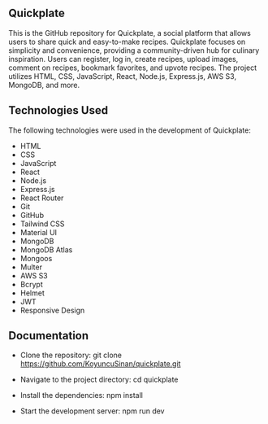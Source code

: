 ## Quickplate
This is the GitHub repository for Quickplate, a social platform that allows users to share quick and easy-to-make recipes. Quickplate focuses on simplicity and convenience, providing a community-driven hub for culinary inspiration. Users can register, log in, create recipes, upload images, comment on recipes, bookmark favorites, and upvote recipes. The project utilizes HTML, CSS, JavaScript, React, Node.js, Express.js, AWS S3, MongoDB, and more.

## Technologies Used

The following technologies were used in the development of Quickplate:

* HTML
* CSS
* JavaScript
* React
* Node.js
* Express.js
* React Router
* Git
* GitHub
* Tailwind CSS 
* Material UI 
* MongoDB 
* MongoDB Atlas
* Mongoos
* Multer
* AWS S3
* Bcrypt
* Helmet
* JWT
* Responsive Design

## Documentation

- Clone the repository:
 git clone https://github.com/KoyuncuSinan/quickplate.git

- Navigate to the project directory:
cd quickplate

- Install the dependencies: 
npm install

- Start the development server:
npm run dev

